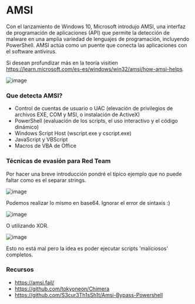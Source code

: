 # AMSI

Con el lanzamiento de Windows 10, Microsoft introdujo AMSI, una interfaz de programación de aplicaciones (API) que permite la detección de malware en una amplia variedad de lenguajes de programación, incluyendo PowerShell. AMSI actúa como un puente que conecta las aplicaciones con el software antivirus.

Si desean profundizar más en la teoría visitien https://learn.microsoft.com/es-es/windows/win32/amsi/how-amsi-helps.


![image](https://github.com/ivancabrera02/AMSI/assets/103500562/a84a620b-b4bf-40c3-adf0-87922d478b87)

### Que detecta AMSI?

* Control de cuentas de usuario o UAC (elevación de privilegios de archivos EXE, COM y MSI, o instalación de ActiveX)
* PowerShell (evaluación de los scripts, el uso interactivo y el código dinámico)
* Windows Script Host (wscript.exe y cscript.exe)
* JavaScript y VBScript
* Macros de VBA de Office

### Técnicas de evasión para Red Team

Por hacer una breve introducción pondré el típico ejemplo que no puede faltar como es el separar strings.

![image](https://github.com/ivancabrera02/AMSI/assets/103500562/afc8d173-246c-4fab-9741-5288420747d7)

Podemos realizar lo mismo en base64. Ignorar el error de sintaxis :)

![image](https://github.com/ivancabrera02/AMSI/assets/103500562/3758ebe8-95dd-48fe-bf8f-b3c4ae1a9991)

O utilizando XOR.

![image](https://github.com/ivancabrera02/AMSI/assets/103500562/8a20cfca-0305-48cb-a8fe-c6e182c0909d)

Esto no está mal pero la idea es poder ejecutar scripts 'maliciosos' completos.



### Recursos

* https://amsi.fail/
* https://github.com/tokyoneon/Chimera
* https://github.com/S3cur3Th1sSh1t/Amsi-Bypass-Powershell
